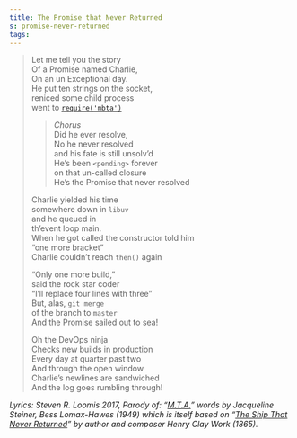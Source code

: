 ```yaml
---
title: The Promise that Never Returned
s: promise-never-returned
tags:
---
```



> Let me tell you the story<br>
> Of a Promise named Charlie,<br>
> On an un Exceptional day.<br>
> He put ten strings on the socket,<br/>
> reniced some child process<br>
> went to [`require('mbta')`](https://npmjs.com/package/mbta/)
>
>> _Chorus_<br/>
>> Did he ever resolve,<br/>
>> No he never resolved<br/>
>> and his fate is still unsolv’d<br/>
>> He’s been `<pending>` forever<br/>
>> on that un-called closure<br/>
>> He’s the Promise that never resolved
>
> Charlie yielded his time<br/>
> somewhere down in `libuv`<br/>
> and he queued in<br/>
> th’event loop main.<br/>
> When he got called the constructor told him<br/>
> “one more bracket”<br/>
> Charlie couldn’t reach `then()` again
>
> “Only one more build,”<br/>
> said the rock star coder<br/>
> “I’ll replace four lines with three”<br/>
> But, alas, `git merge`<br/>
> of the branch to `master`<br/>
> And the Promise sailed out to sea!<br/>
> 
> Oh the DevOps ninja<br/>
> Checks new builds in production<br/>
> Every day at quarter past two<br/>
> And through the open window<br/>
> Charlie’s newlines are sandwiched<br/>
> And the log goes rumbling through!<br/>

_Lyrics: Steven R. Loomis 2017, Parody of: “[M.T.A.](http://www.mit.edu/~jdreed/t/charlie.html)” words by Jacqueline Steiner, Bess Lomax-Hawes (1949) which is itself based on “[The Ship That Never Returned](https://www.loc.gov/item/ihas.100004005/)” by author and composer Henry Clay Work (1865)._